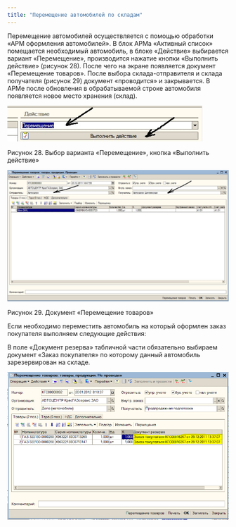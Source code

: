 ```yaml
---
title: "Перемещение автомобилей по складам"
---
```


Перемещение автомобилей осуществляется с помощью обработки «АРМ оформления автомобилей». В блок АРМа «Активный список» помещается необходимый автомобиль, в блоке «Действие» выбирается вариант «Перемещение», производится нажатие кнопки «Выполнить действие» (рисунок 28). После чего на экране появляется документ «Перемещение товаров». После выбора склада-отправителя и склада получателя (рисунок 29) документ «проводится» и закрывается. В АРМе после обновления в обрабатываемой строке автомобиля появляется новое место хранения (склад).

![](notesorg/_attach/lu20443snoa_tmp_d322efbc6f3324f5.jpg)

Рисунок 28. Выбор варианта «Перемещение», кнопка «Выполнить действие»

![](notesorg/_attach/lu20443snoa_tmp_92640e403ef16c82.jpg)

Рисунок 29. Документ «Перемещение товаров»

Если необходимо переместить автомобиль на который оформлен заказ покупателя выполняем следующие действия:

В поле «Документ резерва» табличной части обязательно выбираем документ «Заказ покупателя» по которому данный автомобиль зарезервирован на складе.

![](notesorg/_attach/lu20443snoa_tmp_321ddf6da47fc36c.png)
